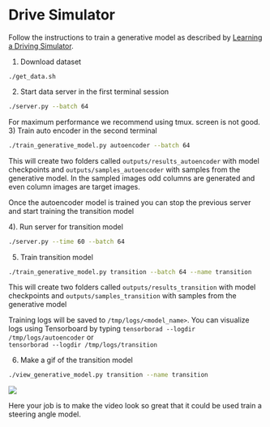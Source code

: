 # Drive Simulator
Follow the instructions to train a generative model as described by
[Learning a Driving Simulator](http://arxiv.org/abs/1608.01230).

1) Download dataset
```
./get_data.sh
```

2) Start data server in the first terminal session
```bash
./server.py --batch 64
```
For maximum performance we recommend using tmux. screen is not good.  
3) Train auto encoder in the second terminal
```bash
./train_generative_model.py autoencoder --batch 64
```
This will create two folders called `outputs/results_autoencoder` with model checkpoints
and `outputs/samples_autoencoder` with samples from the generative model. In the sampled
images odd columns are generated and even column images are target images.  

Once the autoencoder model is trained you can stop the previous server and
start training the transition model

4). Run server for transition model
```bash
./server.py --time 60 --batch 64
```

5) Train transition model
```bash
./train_generative_model.py transition --batch 64 --name transition
```
This will create two folders called `outputs/results_transition` with model checkpoints
and `outputs/samples_transition` with samples from the generative model

Training logs will be saved to `/tmp/logs/<model_name>`. You can visualize
logs using Tensorboard by typing
`tensorborad --logdir /tmp/logs/autoencoder` or  
`tensorborad --logdir /tmp/logs/transition`

6) Make a gif of the transition model
```bash
./view_generative_model.py transition --name transition
```
<img src="./images/drive_simulator.gif">

Here your job is to make the video look so great that it could be used train a steering angle model.
